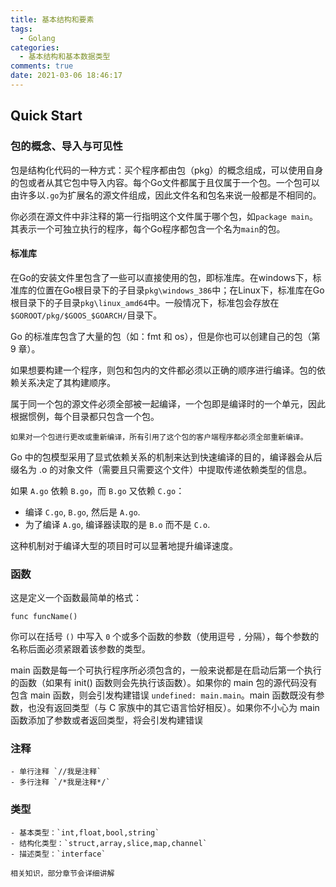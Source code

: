 ```yaml
---
title: 基本结构和要素
tags:
  - Golang
categories:
  - 基本结构和基本数据类型
comments: true
date: 2021-03-06 18:46:17
---
```



## Quick Start

### 包的概念、导入与可见性

包是结构化代码的一种方式：买个程序都由包（pkg）的概念组成，可以使用自身的包或者从其它包中导入内容。每个Go文件都属于且仅属于一个包。一个包可以由许多以`.go`为扩展名的源文件组成，因此文件名和包名来说一般都是不相同的。

你必须在源文件中非注释的第一行指明这个文件属于哪个包，如`package main`。其表示一个可独立执行的程序，每个Go程序都包含一个名为`main`的包。

#### 标准库

在Go的安装文件里包含了一些可以直接使用的包，即标准库。在windows下，标准库的位置在Go根目录下的子目录`pkg\windows_386`中；在Linux下，标准库在Go根目录下的子目录`pkg\linux_amd64`中。一般情况下，标准包会存放在`$GOROOT/pkg/$GOOS_$GOARCH/`目录下。

Go 的标准库包含了大量的包（如：fmt 和 os），但是你也可以创建自己的包（第 9 章）。

如果想要构建一个程序，则包和包内的文件都必须以正确的顺序进行编译。包的依赖关系决定了其构建顺序。

属于同一个包的源文件必须全部被一起编译，一个包即是编译时的一个单元，因此根据惯例，每个目录都只包含一个包。

`如果对一个包进行更改或重新编译，所有引用了这个包的客户端程序都必须全部重新编译。`

Go 中的包模型采用了显式依赖关系的机制来达到快速编译的目的，编译器会从后缀名为 .o 的对象文件（需要且只需要这个文件）中提取传递依赖类型的信息。

如果 `A.go` 依赖 `B.go`，而 `B.go` 又依赖 `C.go`：

- 编译 `C.go`, `B.go`, 然后是 `A.go`.
- 为了编译 `A.go`, 编译器读取的是 `B.o` 而不是 `C.o`.

这种机制对于编译大型的项目时可以显著地提升编译速度。    

### 函数

这是定义一个函数最简单的格式：

`
    func funcName()
`

你可以在括号 `()` 中写入 `0` 个或多个函数的参数（使用逗号 `,` 分隔），每个参数的名称后面必须紧跟着该参数的类型。

main 函数是每一个可执行程序所必须包含的，一般来说都是在启动后第一个执行的函数（如果有 init() 函数则会先执行该函数）。如果你的 main 包的源代码没有包含 main 函数，则会引发构建错误 `undefined: main.main`。main 函数既没有参数，也没有返回类型（与 C 家族中的其它语言恰好相反）。如果你不小心为 main 函数添加了参数或者返回类型，将会引发构建错误

### 注释

    - 单行注释 `//我是注释`
    - 多行注释 `/*我是注释*/`

### 类型

    - 基本类型：`int,float,bool,string`
    - 结构化类型：`struct,array,slice,map,channel`
    - 描述类型：`interface`

`
    相关知识，部分章节会详细讲解
`





